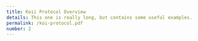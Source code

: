 ```yaml
---
title: Koii Protocol Overview
details: This one is really long, but contains some useful examples.
permalink: /koi-protocol.pdf
number: 2
---
```

